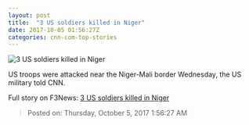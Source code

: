 ```yaml
---
layout: post
title:  "3 US soldiers killed in Niger"
date: 2017-10-05 01:56:27Z
categories: cnn-com-top-stories
---
```


![3 US soldiers killed in Niger](http://i2.cdn.cnn.com/cnnnext/dam/assets/171004190742-niger-map-super-tease.jpg)

US troops were attacked near the Niger-Mali border Wednesday, the US military told CNN.


Full story on F3News: [3 US soldiers killed in Niger](http://www.f3nws.com/n/chJUhH)

> Posted on: Thursday, October 5, 2017 1:56:27 AM
